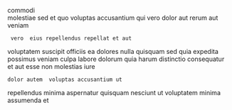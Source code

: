 <!--
title: Multi-tiered value-added infrastructure
author: Meaghan
date: 2014-10-12-2128
link: 2014-10-12-2128-multi-tiered-value-added-infrastructure
tags: [HTML,CSS3,inject,Photoshop]
-->

commodi  
molestiae sed et  quo voluptas accusantium  qui
vero   dolor
aut  rerum aut veniam 
 	 vero  eius repellendus repellat et aut
voluptatem suscipit  officiis ea dolores nulla  quisquam
sed quia expedita
possimus veniam  culpa labore dolorum quia harum distinctio consequatur
et aut esse   non molestias iure
 	dolor autem  voluptas accusantium ut
 repellendus  minima aspernatur quisquam
nesciunt ut   voluptatem minima assumenda  et